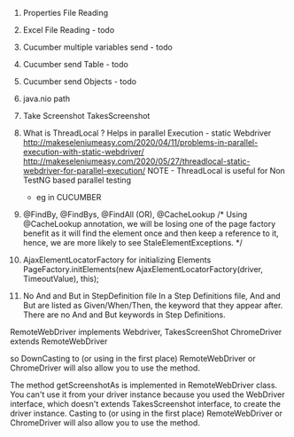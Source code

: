 
1. Properties File Reading
2. Excel File Reading - todo
3. Cucumber multiple variables send - todo
4. Cucumber send Table - todo
5. Cucumber send Objects - todo
6. java.nio path
7. Take Screenshot TakesScreenshot
8. What is ThreadLocal ? Helps in parallel Execution - static Webdriver
   http://makeseleniumeasy.com/2020/04/11/problems-in-parallel-execution-with-static-webdriver/
   http://makeseleniumeasy.com/2020/05/27/threadlocal-static-webdriver-for-parallel-execution/
   NOTE - ThreadLocal is useful for Non TestNG based parallel testing
   - eg in CUCUMBER
9. @FindBy, @FindBys, @FindAll (OR), @CacheLookup
   /*
   Using @CacheLookup annotation,
   we will be losing one of the page factory benefit as it will find the element once
   and then keep a reference to it, hence, we are more likely to see StaleElementExceptions.
   */
10. AjaxElementLocatorFactory for initializing Elements
    PageFactory.initElements(new AjaxElementLocatorFactory(driver, TimeoutValue), this);

11. No And and But in StepDefinition file
    In a Step Definitions file, And and But are listed as Given/When/Then, the keyword that they appear after. 
    There are no And and But keywords in Step Definitions.

RemoteWebDriver implements Webdriver, TakesScreenShot
ChromeDriver extends RemoteWebDriver

so DownCasting to (or using in the first place) RemoteWebDriver or ChromeDriver will also allow you to use the method.

The method getScreenshotAs is implemented in RemoteWebDriver class. 
You can't use it from your driver instance because you used the WebDriver interface, which doesn't extends TakesScreenshot interface,
to create the driver instance.
Casting to (or using in the first place) RemoteWebDriver or ChromeDriver will also allow you to use the method.


